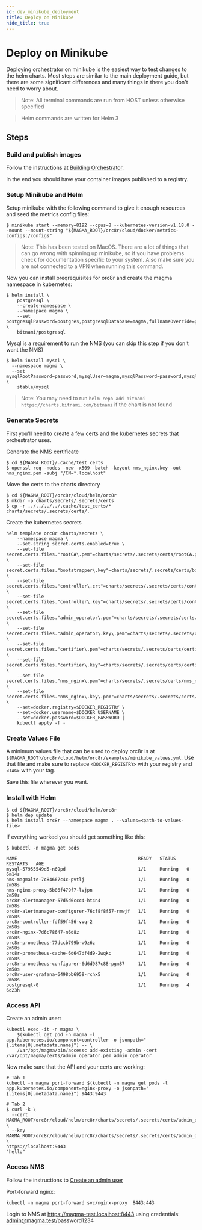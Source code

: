 ```yaml
---
id: dev_minikube_deployment
title: Deploy on Minikube
hide_title: true
---
```


# Deploy on Minikube

Deploying orchestrator on minikube is the easiest way to test changes to the helm
charts. Most steps are similar to the main deployment guide, but there are some
significant differences and many things in there you don't need to worry about.

> Note: All terminal commands are run from HOST unless otherwise specified

> Helm commands are written for Helm 3

## Steps

### Build and publish images

Follow the instructions at [Building Orchestrator](./deploy_build.md#build-and-publish-container-images).

In the end you should have your container images published to a registry.

### Setup Minikube and Helm

Setup minikube with the following command to give it enough resources and seed the
metrics config files:

```
$ minikube start --memory=8192 --cpus=8 --kubernetes-version=v1.18.0 --mount --mount-string "${MAGMA_ROOT}/orc8r/cloud/docker/metrics-configs:/configs"
```

> Note: This has been tested on MacOS. There are a lot of things that can go wrong
> with spinning up minikube, so if you have problems check for documentation specific
> to your system. Also make sure you are not connected to a VPN when running this command.

Now you can install preqrequisites for orc8r and create the magma namespace in kubernetes:

```
$ helm install \
    postgresql \
    --create-namespace \
    --namespace magma \
    --set postgresqlPassword=postgres,postgresqlDatabase=magma,fullnameOverride=postgresql \
    bitnami/postgresql
```

Mysql is a requirement to run the NMS (you can skip this step if you don't want the NMS)

```
$ helm install mysql \
  --namespace magma \
  --set mysqlRootPassword=password,mysqlUser=magma,mysqlPassword=password,mysqlDatabase=magma \
    stable/mysql
```

> Note: You may need to run `helm repo add bitnami https://charts.bitnami.com/bitnami` if the chart is not found

### Generate Secrets

First you'll need to create a few certs and the kubernetes secrets that orchestrator
uses.

Generate the NMS certificate

```
$ cd ${MAGMA_ROOT}/.cache/test_certs
$ openssl req -nodes -new -x509 -batch -keyout nms_nginx.key -out nms_nginx.pem -subj "/CN=*.localhost"
```

Move the certs to the charts directory

```
$ cd ${MAGMA_ROOT}/orc8r/cloud/helm/orc8r
$ mkdir -p charts/secrets/.secrets/certs
$ cp -r ../../../../.cache/test_certs/* charts/secrets/.secrets/certs/.
```

Create the kubernetes secrets

```
helm template orc8r charts/secrets \
    --namespace magma \
    --set-string secret.certs.enabled=true \
    --set-file secret.certs.files."rootCA\.pem"=charts/secrets/.secrets/certs/rootCA.pem \
    --set-file secret.certs.files."bootstrapper\.key"=charts/secrets/.secrets/certs/bootstrapper.key \
    --set-file secret.certs.files."controller\.crt"=charts/secrets/.secrets/certs/controller.crt \
    --set-file secret.certs.files."controller\.key"=charts/secrets/.secrets/certs/controller.key \
    --set-file secret.certs.files."admin_operator\.pem"=charts/secrets/.secrets/certs/admin_operator.pem \
    --set-file secret.certs.files."admin_operator\.key\.pem"=charts/secrets/.secrets/certs/admin_operator.key.pem \
    --set-file secret.certs.files."certifier\.pem"=charts/secrets/.secrets/certs/certifier.pem \
    --set-file secret.certs.files."certifier\.key"=charts/secrets/.secrets/certs/certifier.key \
    --set-file secret.certs.files."nms_nginx\.pem"=charts/secrets/.secrets/certs/nms_nginx.pem \
    --set-file secret.certs.files."nms_nginx\.key\.pem"=charts/secrets/.secrets/certs/nms_nginx.key \
    --set=docker.registry=$DOCKER_REGISTRY \
    --set=docker.username=$DOCKER_USERNAME \
    --set=docker.password=$DOCKER_PASSWORD |
    kubectl apply -f -
```

### Create Values File

A minimum values file that can be used to deploy orc8r is at `${MAGMA_ROOT}/orc8r/cloud/helm/orc8r/examples/minikube_values.yml`.
Use that file and make sure to replace `<DOCKER_REGISTRY>` with your registry and `<TAG>` with your tag.

Save this file wherever you want.

### Install with Helm

```
$ cd ${MAGMA_ROOT}/orc8r/cloud/helm/orc8r
$ helm dep update
$ helm install orc8r --namespace magma . --values=<path-to-values-file>
```

If everything worked you should get something like this:

```
$ kubectl -n magma get pods

NAME                                             READY   STATUS    RESTARTS   AGE
mysql-57955549d5-n69pd                           1/1     Running   0          6m14s
nms-magmalte-7c84667c4c-pvtlj                    1/1     Running   0          2m58s
nms-nginx-proxy-5b86f479f7-lvjpn                 1/1     Running   0          2m58s
orc8r-alertmanager-57d5d6ccc4-ht4n4              1/1     Running   0          2m58s
orc8r-alertmanager-configurer-76cf8f8f57-rmwjf   1/1     Running   0          2m58s
orc8r-controller-fdf59f456-vvqr2                 1/1     Running   0          2m58s
orc8r-nginx-7d6c78647-n6d8z                      1/1     Running   0          2m58s
orc8r-prometheus-77dccb799b-w9z6z                1/1     Running   0          2m58s
orc8r-prometheus-cache-6d647df4d9-2wqkc          1/1     Running   0          2m58s
orc8r-prometheus-configurer-6d6d987c88-pgm87     1/1     Running   0          2m58s
orc8r-user-grafana-6498bb6959-rchx5              1/1     Running   0          2m58s
postgresql-0                                     1/1     Running   4          6d23h
```

### Access API

Create an admin user:

```
kubectl exec -it -n magma \
    $(kubectl get pod -n magma -l app.kubernetes.io/component=controller -o jsonpath="{.items[0].metadata.name}") -- \
    /var/opt/magma/bin/accessc add-existing -admin -cert /var/opt/magma/certs/admin_operator.pem admin_operator
```

Now make sure that the API and your certs are working:

```
# Tab 1
kubectl -n magma port-forward $(kubectl -n magma get pods -l app.kubernetes.io/component=nginx-proxy -o jsonpath="{.items[0].metadata.name}") 9443:9443
```

```
# Tab 2
$ curl -k \
  --cert MAGMA_ROOT/orc8r/cloud/helm/orc8r/charts/secrets/.secrets/certs/admin_operator.pem \
  --key MAGMA_ROOT/orc8r/cloud/helm/orc8r/charts/secrets/.secrets/certs/admin_operator.key.pem \
https://localhost:9443
"hello"
```

### Access NMS

Follow the instructions to [Create an admin user](./deploy_install.md#create-an-nms-admin-user)

Port-forward nginx:

```
kubectl -n magma port-forward svc/nginx-proxy  8443:443
```

Login to NMS at https://magma-test.localhost:8443 using credentials: admin@magma.test/password1234
